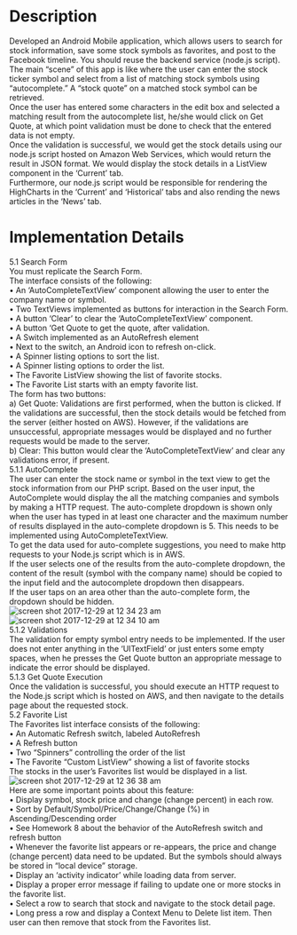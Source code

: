 # Description
Developed an Android Mobile application, which allows users to search for stock information, save some stock symbols as favorites, and post to the Facebook timeline. You should reuse the backend service (node.js script).<br>
The main “scene” of this app is like where the user can enter the stock ticker symbol and select from a list of matching stock symbols using “autocomplete.” A “stock quote” on a matched stock symbol can be retrieved.<br>
Once the user has entered some characters in the edit box and selected a matching result from the autocomplete list, he/she would click on Get Quote, at which point validation must be done to check that the entered data is not empty.<br>
Once the validation is successful, we would get the stock details using our node.js script hosted on Amazon Web Services, which would return the result in JSON format. We would display the stock details in a ListView component in the ‘Current’ tab.<br> Furthermore, our node.js script would be responsible for rendering the HighCharts in the ‘Current’ and ‘Historical’ tabs and also rending the news articles in the ‘News’ tab.<br>

# Implementation Details
5.1 Search Form<br>
You must replicate the Search Form.<br>
The interface consists of the following:<br>
• An ‘AutoCompleteTextView’ component allowing the user to enter the company
name or symbol.<br>
• Two TextViews implemented as buttons for interaction in the Search Form.<br>
• A button ‘Clear’ to clear the ‘AutoCompleteTextView’ component.<br>
• A button ‘Get Quote to get the quote, after validation.<br>
• A Switch implemented as an AutoRefresh element<br>
• Next to the switch, an Android icon to refresh on-click.<br>
• A Spinner listing options to sort the list.<br>
• A Spinner listing options to order the list.<br>
• The Favorite ListView showing the list of favorite stocks.<br>
• The Favorite List starts with an empty favorite list.<br>
The form has two buttons:<br>
a) Get Quote: Validations are first performed, when the button is clicked. If the validations are successful, then the stock details would be fetched from the server (either hosted on AWS). However, if the validations are unsuccessful, appropriate messages would be displayed and no further requests would be made to the server.<br>
b) Clear: This button would clear the ‘AutoCompleteTextView’ and clear any validations error, if present.<br>
5.1.1 AutoComplete<br>
The user can enter the stock name or symbol in the text view to get the stock information from our PHP script. Based on the user input, the AutoComplete would display the all the matching companies and symbols by making a HTTP request. The auto-complete dropdown is shown only when the user has typed in at least one character and the maximum number of results displayed in the auto-complete dropdown is 5. This needs to be implemented using AutoCompleteTextView.<br>
To get the data used for auto-complete suggestions, you need to make http requests to your Node.js script which is in AWS.<br>
If the user selects one of the results from the auto-complete dropdown, the content of the result (symbol with the company name) should be copied to the input field and the autocomplete dropdown then disappears.<br>
If the user taps on an area other than the auto-complete form, the dropdown should be hidden.<br>
![screen shot 2017-12-29 at 12 34 23 am](https://user-images.githubusercontent.com/20076221/34432867-14748d98-ec30-11e7-981a-d2437c266122.png)<br>
![screen shot 2017-12-29 at 12 34 10 am](https://user-images.githubusercontent.com/20076221/34432871-18ac37f8-ec30-11e7-9bd5-46179838d8b1.png)<br>
5.1.2 Validations<br>
The validation for empty symbol entry needs to be implemented. If the user does not enter anything in the ‘UITextField’ or just enters some empty spaces, when he presses the Get Quote button an appropriate message to indicate the error should be displayed.<br>
5.1.3 Get Quote Execution<br>
Once the validation is successful, you should execute an HTTP request to the Node.js script which is hosted on AWS, and then navigate to the details page about the requested stock.<br>
5.2 Favorite List<br>
The Favorites list interface consists of the following:<br>
• An Automatic Refresh switch, labeled AutoRefresh<br>
• A Refresh button<br>
• Two “Spinners” controlling the order of the list<br>
• The Favorite “Custom ListView” showing a list of favorite stocks<br>
The stocks in the user’s Favorites list would be displayed in a list.<br>
![screen shot 2017-12-29 at 12 36 38 am](https://user-images.githubusercontent.com/20076221/34432917-5eb5bb70-ec30-11e7-888f-b481dd08ab6d.png)<br>
Here are some important points about this feature:<br>
• Display symbol, stock price and change (change percent) in each row.<br>
• Sort by Default/Symbol/Price/Change/Change (%) in Ascending/Descending order<br>
• See Homework 8 about the behavior of the AutoRefresh switch and refresh button<br>
• Whenever the favorite list appears or re-appears, the price and change (change percent) data need to be updated. But the symbols should always be stored in “local device” storage.<br>
• Display an ‘activity indicator’ while loading data from server.<br>
• Display a proper error message if failing to update one or more stocks in the favorite list.<br>
• Select a row to search that stock and navigate to the stock detail page.<br>
• Long press a row and display a Context Menu to Delete list item. Then user can then remove that stock from the Favorites list.<br>


